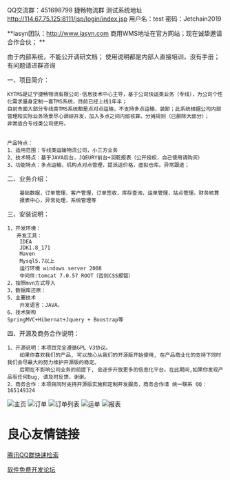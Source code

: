 
QQ交流群：451698798  捷畅物流群
测试系统地址 http://114.67.75.125:8111/jsp/login/index.jsp
用户名：test  密码：Jetchain2019


 **iasyn团队：http://www.iasyn.com
商用WMS地址在官方网站；现在诚挚邀请合作合伙；
** 





由于内部系统，不能公开调研文档；
使用说明都是内部人直接培训，没有手册；
有问题请进群咨询

一、项目简介：
     
    KYTMS是辽宁捷畅物流有限公司-信息技术中心主导，基于公司快运类业务（专线），为公司个性化需求量身定制一套TMS系统，目前已经上线1年半；
    目前市面大部分专线类TMS系统都是点对点运输，不支持多点运输，装卸；此系统根据公司内部管理和实际业务场景尽心调研开发，加入多点之间内部核算。分摊规则（已删除大部分）；
    非常适合专线类公司使用，
    

    产品特点：
    1、适用范围：专线类运输物流公司，小三方业务
    2、技术特点：基于JAVA后台，JQEURY前台+润乾报表（公开授权，自己使用请购买）
    3、功能特点：多点运输，机构点对点管理，提派送价格，虚拟仓库。异常跟进；
二、业务介绍：    

    
        基础数据，订单管理，客户管理，订单签收，库存查询，运单管理，站点管理。财务核算
        报表中心，异常处理，系统管理等
       

三、安装说明：
  
    1，开发环境：
       开发工具：
		IDEA
		JDK1.8_171
		Maven
		Mysql5.7以上
		运行环境 windows server 2008
		中间件:tomcat 7.0.57 ROOT（否则CSS报错）
    2，按照mvn方式导入
    3，数据库还原：
    5、主要技术
        开发语言：JAVA。
    6、技术架构
	SpringMVC+Hibernat+Jquery + Boostrap等
	



   
四、开源及商务合作说明：

    1、开源说明：本项目完全遵循GPL V3协议。
        如果你喜欢我们的产品, 可以放心从我们的开源版开始使用, 在产品商业化的支持下同时我们会尽最大的努力维护开源版的稳定。
        后期在不影响公司业务的前提下, 会逐步开放更多的信息化平台。在此期间,如果你发现产品有任何Bug, 请及时反馈，谢谢。
    2、商务合作：本项目同时支持开源版实施和定制开发服务，商务合作请 统一联系 QQ：165149324
![主页](https://gitee.com/uploads/images/2019/0425/161946_19c8f018_599299.png "主页.png")
![订单](https://gitee.com/uploads/images/2019/0425/162000_3d98ebaa_599299.png "订单.png")
![订单列表](https://gitee.com/uploads/images/2019/0425/162029_4ecba0da_599299.png "订单费用.png")
![运单](https://gitee.com/uploads/images/2019/0425/162053_b1462c8d_599299.png "运单.png")
![报表](https://gitee.com/uploads/images/2019/0425/162058_38c0f9e3_599299.png "报表.png")



 # 良心友情链接

[腾讯QQ群快速检索](http://u.720life.cn/s/8cf73f7c)

[软件免费开发论坛](http://u.720life.cn/s/bbb01dc0)